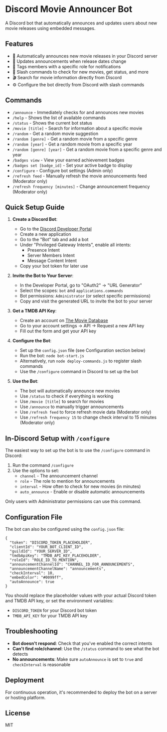 # Discord Movie Announcer Bot

A Discord bot that automatically announces and updates users about new movie releases using embedded messages.

## Features

- 🎥 Automatically announces new movie releases in your Discord server
- 🔄 Updates announcements when release dates change
- 👥 Tags members with a specific role for notifications
- 🤖 Slash commands to check for new movies, get status, and more
- 🎬 Search for movie information directly from Discord
- ⚙️ Configure the bot directly from Discord with slash commands

## Commands

- `/announce` - Immediately checks for and announces new movies
- `/help` - Shows the list of available commands
- `/status` - Shows the current bot status
- `/movie [title]` - Search for information about a specific movie
- `/random` - Get a random movie suggestion
- `/random [genre]` - Get a random movie from a specific genre
- `/random [year]` - Get a random movie from a specific year
- `/random [genre] [year]` - Get a random movie from a specific genre and year
- `/badges view` - View your earned achievement badges
- `/badges set [badge_id]` - Set your active badge to display
- `/configure` - Configure bot settings (Admin only)
- `/refresh feed` - Manually refresh the movie announcements feed (Moderator only)
- `/refresh frequency [minutes]` - Change announcement frequency (Moderator only)

## Quick Setup Guide

1. **Create a Discord Bot**:
   - Go to the [Discord Developer Portal](https://discord.com/developers/applications)
   - Create a new application
   - Go to the "Bot" tab and add a bot
   - Under "Privileged Gateway Intents", enable all intents:
     - Presence Intent
     - Server Members Intent
     - Message Content Intent
   - Copy your bot token for later use

2. **Invite the Bot to Your Server**:
   - In the Developer Portal, go to "OAuth2" → "URL Generator"
   - Select the scopes: `bot` and `applications.commands`
   - Bot permissions: `Administrator` (or select specific permissions)
   - Copy and visit the generated URL to invite the bot to your server

3. **Get a TMDB API Key**:
   - Create an account on [The Movie Database](https://www.themoviedb.org)
   - Go to your account settings → API → Request a new API key
   - Fill out the form and get your API key

4. **Configure the Bot**:
   - Set up the `config.json` file (see Configuration section below)
   - Run the bot: `node bot-start.js`
   - Alternatively, run `node deploy-commands.js` to register slash commands
   - Use the `/configure` command in Discord to set up the bot

5. **Use the Bot**:
   - The bot will automatically announce new movies
   - Use `/status` to check if everything is working
   - Use `/movie [title]` to search for movies
   - Use `/announce` to manually trigger announcements
   - Use `/refresh feed` to force refresh movie data (Moderator only)
   - Use `/refresh frequency 15` to change check interval to 15 minutes (Moderator only)

## In-Discord Setup with `/configure`

The easiest way to set up the bot is to use the `/configure` command in Discord:

1. Run the command `/configure`
2. Use the options to set:
   - `channel` - The announcement channel
   - `role` - The role to mention for announcements
   - `interval` - How often to check for new movies (in minutes)
   - `auto_announce` - Enable or disable automatic announcements

Only users with Administrator permissions can use this command.

## Configuration File

The bot can also be configured using the `config.json` file:

```
{
  "token": "DISCORD_TOKEN_PLACEHOLDER",
  "clientId": "YOUR_BOT_CLIENT_ID",
  "guildId": "YOUR_SERVER_ID",
  "tmdbApiKey": "TMDB_API_KEY_PLACEHOLDER",
  "roleId": "ROLE_ID_TO_MENTION",
  "announcementChannelId": "CHANNEL_ID_FOR_ANNOUNCEMENTS",
  "announcementChannelName": "announcements",
  "checkInterval": 10,
  "embedColor": "#0099ff",
  "autoAnnounce": true
}
```

You should replace the placeholder values with your actual Discord token and TMDB API key, or set the environment variables:
- `DISCORD_TOKEN` for your Discord bot token
- `TMDB_API_KEY` for your TMDB API key

## Troubleshooting

- **Bot doesn't respond**: Check that you've enabled the correct intents
- **Can't find role/channel**: Use the `/status` command to see what the bot detects
- **No announcements**: Make sure `autoAnnounce` is set to `true` and `checkInterval` is reasonable

## Deployment

For continuous operation, it's recommended to deploy the bot on a server or hosting platform.

## License

MIT